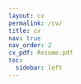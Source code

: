 ```yaml
---
layout: cv
permalink: /cv/
title: cv
nav: true
nav_order: 2
cv_pdf: Resume.pdf
toc:
  sidebar: left
---
```

